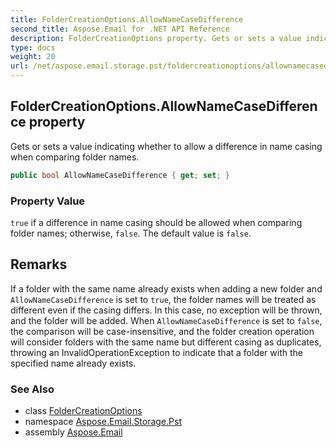```yaml
---
title: FolderCreationOptions.AllowNameCaseDifference
second_title: Aspose.Email for .NET API Reference
description: FolderCreationOptions property. Gets or sets a value indicating whether to allow a difference in name casing when comparing folder names
type: docs
weight: 20
url: /net/aspose.email.storage.pst/foldercreationoptions/allownamecasedifference/
---
```

## FolderCreationOptions.AllowNameCaseDifference property

Gets or sets a value indicating whether to allow a difference in name casing when comparing folder names.

```csharp
public bool AllowNameCaseDifference { get; set; }
```

### Property Value

`true` if a difference in name casing should be allowed when comparing folder names; otherwise, `false`. The default value is `false`.

## Remarks

If a folder with the same name already exists when adding a new folder and `AllowNameCaseDifference` is set to `true`, the folder names will be treated as different even if the casing differs. In this case, no exception will be thrown, and the folder will be added. When `AllowNameCaseDifference` is set to `false`, the comparison will be case-insensitive, and the folder creation operation will consider folders with the same name but different casing as duplicates, throwing an InvalidOperationException to indicate that a folder with the specified name already exists.

### See Also

* class [FolderCreationOptions](../)
* namespace [Aspose.Email.Storage.Pst](../../foldercreationoptions/)
* assembly [Aspose.Email](../../../)


